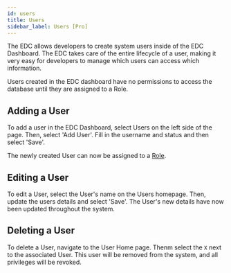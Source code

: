 ```yaml
---
id: users
title: Users
sidebar_label: Users [Pro]
---
```


The EDC allows developers to create system users inside of the EDC Dashboard. The EDC takes care of the entire lifecycle of a user, making it very easy for developers to manage which users can access which information.

Users created in the EDC dashboard have no permissions to access the database until they are assigned to a Role. 

## Adding a User

To add a user in the EDC Dashboard, select Users on the left side of the page. Then, select 'Add User'. Fill in the username and status and then select 'Save'.

The newly created User can now be assigned to a [Role](roles.md).

## Editing a User

To edit a User, select the User's name on the Users homepage. Then, update the users details and select 'Save'. The User's new details have now been updated throughout the system.

## Deleting a User

To delete a User, navigate to the User Home page. Thenm select the `X` next to the associated User. This user will be removed from the system, and all privileges will be revoked.

